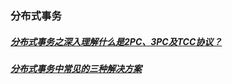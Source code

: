 ### 分布式事务
##### [分布式事务之深入理解什么是2PC、3PC及TCC协议？][1]
##### [分布式事务中常见的三种解决方案][2]
[1]: https://www.cnblogs.com/wudimanong/p/10340948.html
[2]: https://www.cnblogs.com/bluemiaomiao/p/11216380.html